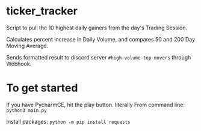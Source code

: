 # ticker_tracker
Script to pull the 10 highest daily gainers from the day's Trading Session. 

Calculates percent increase in Daily Volume, and compares 50 and 200 Day Moving Average. 

Sends formatted result to discord server `#high-volume-top-movers` through Webhook. 




# To get started
If you have PycharmCE, hit the play button. literally
From command line: `python3 main.py`


Install packages: `python -m pip install requests`
